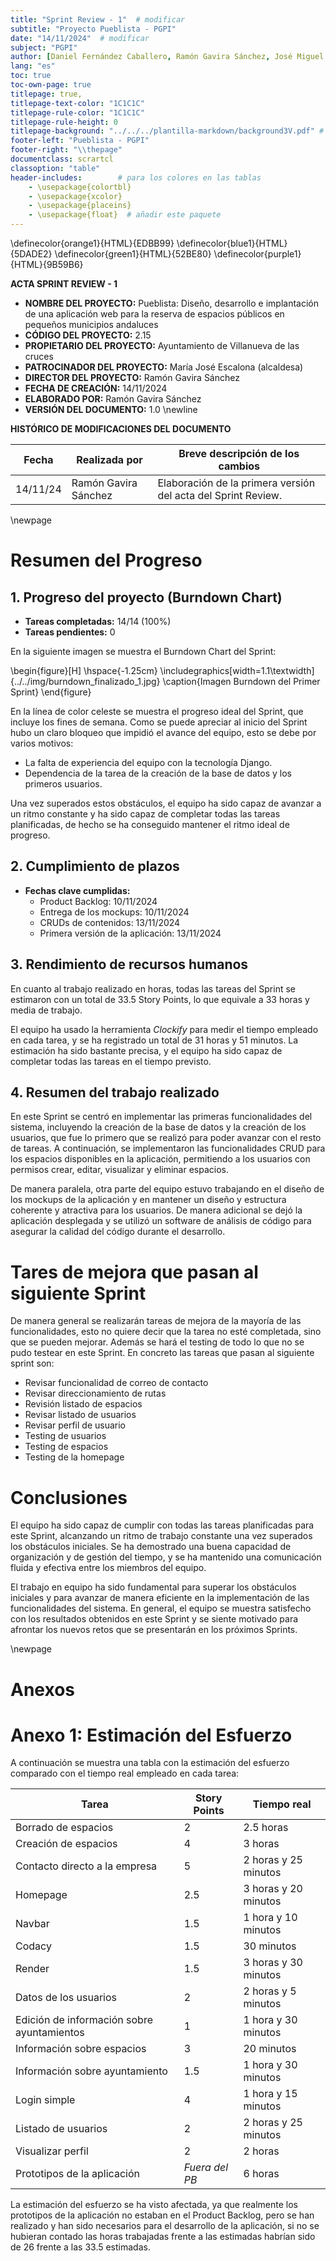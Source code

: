 ```yaml
---
title: "Sprint Review - 1"  # modificar
subtitle: "Proyecto Pueblista - PGPI"
date: "14/11/2024"  # modificar
subject: "PGPI"
author: [Daniel Fernández Caballero, Ramón Gavira Sánchez, José Miguel Iborra Conejo, Antonio Macías Ferrera, Rafael Pulido Cifuentes]
lang: "es"
toc: true
toc-own-page: true
titlepage: true,
titlepage-text-color: "1C1C1C"
titlepage-rule-color: "1C1C1C"
titlepage-rule-height: 0
titlepage-background: "../../../plantilla-markdown/background3V.pdf" # modificar si el doc es horizontal
footer-left: "Pueblista - PGPI"
footer-right: "\\thepage"
documentclass: scrartcl
classoption: "table"        
header-includes:        # para los colores en las tablas
    - \usepackage{colortbl}
    - \usepackage{xcolor}
    - \usepackage{placeins}
    - \usepackage{float}  # añadir este paquete
---
```

\definecolor{orange1}{HTML}{EDBB99}
\definecolor{blue1}{HTML}{5DADE2}
\definecolor{green1}{HTML}{52BE80}
\definecolor{purple1}{HTML}{9B59B6}

**ACTA SPRINT REVIEW - 1**

- **NOMBRE DEL PROYECTO:** Pueblista: Diseño, desarrollo e implantación de una aplicación web para la reserva de espacios públicos en pequeños municipios andaluces 
- **CÓDIGO DEL PROYECTO:** 2.15
- **PROPIETARIO DEL PROYECTO:** Ayuntamiento de Villanueva de las cruces
- **PATROCINADOR DEL PROYECTO:** María José Escalona (alcaldesa)
- **DIRECTOR DEL PROYECTO:** Ramón Gavira Sánchez
- **FECHA DE CREACIÓN:** 14/11/2024
- **ELABORADO POR:** Ramón Gavira Sánchez
- **VERSIÓN DEL DOCUMENTO:** 1.0
 \newline

**HISTÓRICO DE MODIFICACIONES DEL DOCUMENTO** 

| Fecha       | Realizada por | Breve descripción de los cambios |
|-------------|---------------|----------------------------------|
|14/11/24     | Ramón Gavira Sánchez     | Elaboración de la primera versión del acta del Sprint Review. |

\newpage


# Resumen del Progreso

## 1. Progreso del proyecto (Burndown Chart)

- **Tareas completadas:** 14/14 (100%)
- **Tareas pendientes:** 0

En la siguiente imagen se muestra el Burndown Chart del Sprint:

\begin{figure}[H]
\hspace{-1.25cm}
\includegraphics[width=1.1\textwidth]{../../img/burndown_finalizado_1.jpg}
\caption{Imagen Burndown del Primer Sprint}
\end{figure}

En la línea de color celeste se muestra el progreso ideal del Sprint, que incluye los fines de semana. Como se puede apreciar al inicio del Sprint hubo un claro bloqueo que impidió el avance del equipo, esto se debe por varios motivos:

- La falta de experiencia del equipo con la tecnología Django.
- Dependencia de la tarea de la creación de la base de datos y los primeros usuarios.

Una vez superados estos obstáculos, el equipo ha sido capaz de avanzar a un ritmo constante y ha sido capaz de completar todas las tareas planificadas, de hecho se ha conseguido mantener el ritmo ideal de progreso.

## 2. Cumplimiento de plazos

- **Fechas clave cumplidas:**
    - Product Backlog: 10/11/2024
    - Entrega de los mockups: 10/11/2024
    - CRUDs de contenidos: 13/11/2024
    - Primera versión de la aplicación: 13/11/2024

## 3. Rendimiento de recursos humanos

En cuanto al trabajo realizado en horas, todas las tareas del Sprint se estimaron con un total de 33.5 Story Points, lo que equivale a 33 horas y media de trabajo. 

El equipo ha usado la herramienta *Clockify* para medir el tiempo empleado en cada tarea, y se ha registrado un total de 31 horas y 51 minutos. La estimación ha sido bastante precisa, y el equipo ha sido capaz de completar todas las tareas en el tiempo previsto.

## 4. Resumen del trabajo realizado

En este Sprint se centró en implementar las primeras funcionalidades del sistema, incluyendo la creación de la base de datos y la creación de los usuarios, que fue lo primero que se realizó para poder avanzar con el resto de tareas. A continuación, se implementaron las funcionalidades CRUD para los espacios disponibles en la aplicación, permitiendo a los usuarios con permisos crear, editar, visualizar y eliminar espacios.

De manera paralela, otra parte del equipo estuvo trabajando en el diseño de los mockups de la aplicación y en mantener un diseño y estructura coherente y atractiva para los usuarios. De manera adicional se dejó la aplicación desplegada y se utilizó un software de análisis de código para asegurar la calidad del código durante el desarrollo.

# Tares de mejora que pasan al siguiente Sprint

De manera general se realizarán tareas de mejora de la mayoría de las funcionalidades, esto no quiere decir que la tarea no esté completada, sino que se pueden mejorar. Además se hará el testing de todo lo que no se pudo testear en este Sprint. En concreto las tareas que pasan al siguiente sprint son:

- Revisar funcionalidad de correo de contacto
- Revisar direccionamiento de rutas
- Revisión listado de espacios
- Revisar listado de usuarios
- Revisar perfil de usuario
- Testing de usuarios
- Testing de espacios
- Testing de la homepage

# Conclusiones

El equipo ha sido capaz de cumplir con todas las tareas planificadas para este Sprint, alcanzando un ritmo de trabajo constante una vez superados los obstáculos iniciales. Se ha demostrado una buena capacidad de organización y de gestión del tiempo, y se ha mantenido una comunicación fluida y efectiva entre los miembros del equipo. 

El trabajo en equipo ha sido fundamental para superar los obstáculos iniciales y para avanzar de manera eficiente en la implementación de las funcionalidades del sistema. En general, el equipo se muestra satisfecho con los resultados obtenidos en este Sprint y se siente motivado para afrontar los nuevos retos que se presentarán en los próximos Sprints.


\newpage

# Anexos

# Anexo 1: Estimación del Esfuerzo

A continuación se muestra una tabla con la estimación del esfuerzo comparado con el tiempo real empleado en cada tarea:

| Tarea                                | Story Points | Tiempo real |
|--------------------------------------|--------------|------------------|
| Borrado de espacios                  | 2            | 2.5 horas |
| Creación de espacios                 | 4            | 3 horas |
| Contacto directo a la empresa        | 5            | 2 horas y 25 minutos |
| Homepage                             | 2.5          | 3 horas y 20 minutos |
| Navbar                               | 1.5          | 1 hora y 10 minutos |
| Codacy                               | 1.5          | 30 minutos |
| Render                               | 1.5          | 3 horas y 30 minutos |
| Datos de los usuarios                | 2            | 2 horas y 5 minutos |
| Edición de información sobre ayuntamientos | 1      | 1 hora y 30 minutos |
| Información sobre espacios           | 3            | 20 minutos |
| Información sobre ayuntamiento       | 1.5          | 1 hora y 30 minutos |
| Login simple                         | 4            | 1 hora y 15 minutos |
| Listado de usuarios                  | 2            | 2 horas y 25 minutos |
| Visualizar perfil                    | 2            | 2 horas |
| Prototipos de la aplicación          | *Fuera del PB*            | 6 horas |

La estimación del esfuerzo se ha visto afectada, ya que realmente los prototipos de la aplicación no estaban en el Product Backlog, pero se han realizado y han sido necesarios para el desarrollo de la aplicación, si no se hubieran contado las horas trabajadas frente a las estimadas habrían sido de 26 frente a las 33.5 estimadas.



